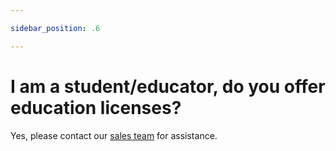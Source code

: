 ```yaml
---

sidebar_position: .6

---
```

# I am a student/educator, do you offer education licenses?

Yes, please contact our [sales team](https://invarion.com/au/contact/) for assistance.
